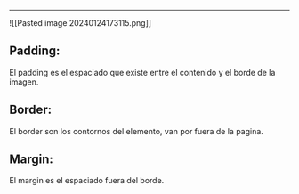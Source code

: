 
---
![[Pasted image 20240124173115.png]]

## **Padding:**

El padding es el espaciado que existe entre el contenido y el borde de la imagen.

## **Border:**

El border son los contornos del elemento, van por fuera de la pagina.

## **Margin:**

El margin es el espaciado fuera del borde.